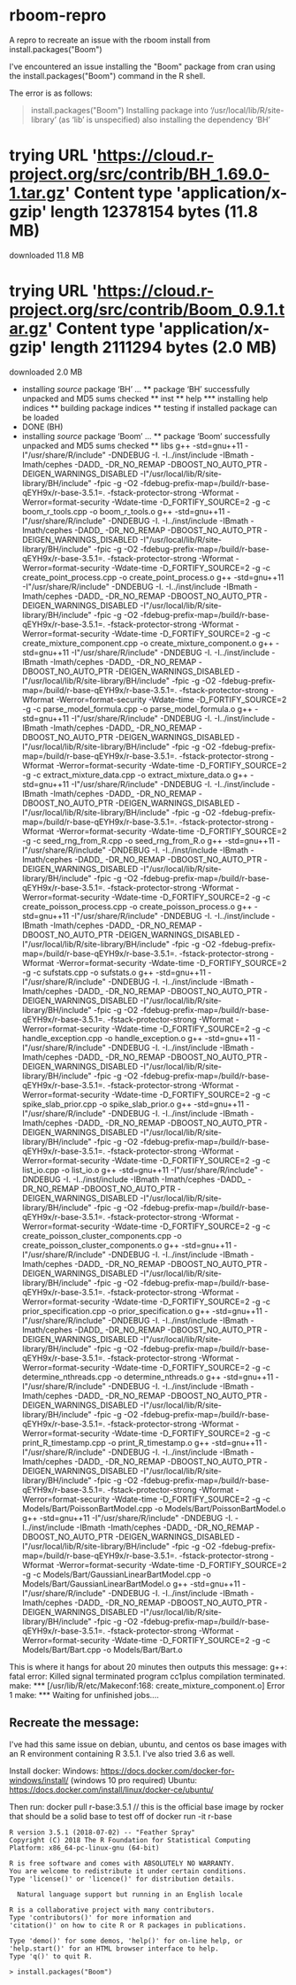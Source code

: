 # rboom-repro
A repro to recreate an issue with the rboom install from install.packages("Boom")

I've encountered an issue installing the "Boom" package from cran using the install.packages("Boom") command in the R shell.

The error is as follows: 

> install.packages("Boom")
Installing package into ‘/usr/local/lib/R/site-library’
(as ‘lib’ is unspecified)
also installing the dependency ‘BH’

trying URL 'https://cloud.r-project.org/src/contrib/BH_1.69.0-1.tar.gz'
Content type 'application/x-gzip' length 12378154 bytes (11.8 MB)
==================================================
downloaded 11.8 MB

trying URL 'https://cloud.r-project.org/src/contrib/Boom_0.9.1.tar.gz'
Content type 'application/x-gzip' length 2111294 bytes (2.0 MB)
==================================================
downloaded 2.0 MB

* installing *source* package ‘BH’ ...
** package ‘BH’ successfully unpacked and MD5 sums checked
** inst
** help
*** installing help indices
** building package indices
** testing if installed package can be loaded
* DONE (BH)
* installing *source* package ‘Boom’ ...
** package ‘Boom’ successfully unpacked and MD5 sums checked
** libs
g++ -std=gnu++11 -I"/usr/share/R/include" -DNDEBUG -I. -I../inst/include -IBmath -Imath/cephes -DADD_ -DR_NO_REMAP -DBOOST_NO_AUTO_PTR -DEIGEN_WARNINGS_DISABLED -I"/usr/local/lib/R/site-library/BH/include"    -fpic  -g -O2 -fdebug-prefix-map=/build/r-base-qEYH9x/r-base-3.5.1=. -fstack-protector-strong -Wformat -Werror=format-security -Wdate-time -D_FORTIFY_SOURCE=2 -g -c boom_r_tools.cpp -o boom_r_tools.o
g++ -std=gnu++11 -I"/usr/share/R/include" -DNDEBUG -I. -I../inst/include -IBmath -Imath/cephes -DADD_ -DR_NO_REMAP -DBOOST_NO_AUTO_PTR -DEIGEN_WARNINGS_DISABLED -I"/usr/local/lib/R/site-library/BH/include"    -fpic  -g -O2 -fdebug-prefix-map=/build/r-base-qEYH9x/r-base-3.5.1=. -fstack-protector-strong -Wformat -Werror=format-security -Wdate-time -D_FORTIFY_SOURCE=2 -g -c create_point_process.cpp -o create_point_process.o
g++ -std=gnu++11 -I"/usr/share/R/include" -DNDEBUG -I. -I../inst/include -IBmath -Imath/cephes -DADD_ -DR_NO_REMAP -DBOOST_NO_AUTO_PTR -DEIGEN_WARNINGS_DISABLED -I"/usr/local/lib/R/site-library/BH/include"    -fpic  -g -O2 -fdebug-prefix-map=/build/r-base-qEYH9x/r-base-3.5.1=. -fstack-protector-strong -Wformat -Werror=format-security -Wdate-time -D_FORTIFY_SOURCE=2 -g -c create_mixture_component.cpp -o create_mixture_component.o
g++ -std=gnu++11 -I"/usr/share/R/include" -DNDEBUG -I. -I../inst/include -IBmath -Imath/cephes -DADD_ -DR_NO_REMAP -DBOOST_NO_AUTO_PTR -DEIGEN_WARNINGS_DISABLED -I"/usr/local/lib/R/site-library/BH/include"    -fpic  -g -O2 -fdebug-prefix-map=/build/r-base-qEYH9x/r-base-3.5.1=. -fstack-protector-strong -Wformat -Werror=format-security -Wdate-time -D_FORTIFY_SOURCE=2 -g -c parse_model_formula.cpp -o parse_model_formula.o
g++ -std=gnu++11 -I"/usr/share/R/include" -DNDEBUG -I. -I../inst/include -IBmath -Imath/cephes -DADD_ -DR_NO_REMAP -DBOOST_NO_AUTO_PTR -DEIGEN_WARNINGS_DISABLED -I"/usr/local/lib/R/site-library/BH/include"    -fpic  -g -O2 -fdebug-prefix-map=/build/r-base-qEYH9x/r-base-3.5.1=. -fstack-protector-strong -Wformat -Werror=format-security -Wdate-time -D_FORTIFY_SOURCE=2 -g -c extract_mixture_data.cpp -o extract_mixture_data.o
g++ -std=gnu++11 -I"/usr/share/R/include" -DNDEBUG -I. -I../inst/include -IBmath -Imath/cephes -DADD_ -DR_NO_REMAP -DBOOST_NO_AUTO_PTR -DEIGEN_WARNINGS_DISABLED -I"/usr/local/lib/R/site-library/BH/include"    -fpic  -g -O2 -fdebug-prefix-map=/build/r-base-qEYH9x/r-base-3.5.1=. -fstack-protector-strong -Wformat -Werror=format-security -Wdate-time -D_FORTIFY_SOURCE=2 -g -c seed_rng_from_R.cpp -o seed_rng_from_R.o
g++ -std=gnu++11 -I"/usr/share/R/include" -DNDEBUG -I. -I../inst/include -IBmath -Imath/cephes -DADD_ -DR_NO_REMAP -DBOOST_NO_AUTO_PTR -DEIGEN_WARNINGS_DISABLED -I"/usr/local/lib/R/site-library/BH/include"    -fpic  -g -O2 -fdebug-prefix-map=/build/r-base-qEYH9x/r-base-3.5.1=. -fstack-protector-strong -Wformat -Werror=format-security -Wdate-time -D_FORTIFY_SOURCE=2 -g -c create_poisson_process.cpp -o create_poisson_process.o
g++ -std=gnu++11 -I"/usr/share/R/include" -DNDEBUG -I. -I../inst/include -IBmath -Imath/cephes -DADD_ -DR_NO_REMAP -DBOOST_NO_AUTO_PTR -DEIGEN_WARNINGS_DISABLED -I"/usr/local/lib/R/site-library/BH/include"    -fpic  -g -O2 -fdebug-prefix-map=/build/r-base-qEYH9x/r-base-3.5.1=. -fstack-protector-strong -Wformat -Werror=format-security -Wdate-time -D_FORTIFY_SOURCE=2 -g -c sufstats.cpp -o sufstats.o
g++ -std=gnu++11 -I"/usr/share/R/include" -DNDEBUG -I. -I../inst/include -IBmath -Imath/cephes -DADD_ -DR_NO_REMAP -DBOOST_NO_AUTO_PTR -DEIGEN_WARNINGS_DISABLED -I"/usr/local/lib/R/site-library/BH/include"    -fpic  -g -O2 -fdebug-prefix-map=/build/r-base-qEYH9x/r-base-3.5.1=. -fstack-protector-strong -Wformat -Werror=format-security -Wdate-time -D_FORTIFY_SOURCE=2 -g -c handle_exception.cpp -o handle_exception.o
g++ -std=gnu++11 -I"/usr/share/R/include" -DNDEBUG -I. -I../inst/include -IBmath -Imath/cephes -DADD_ -DR_NO_REMAP -DBOOST_NO_AUTO_PTR -DEIGEN_WARNINGS_DISABLED -I"/usr/local/lib/R/site-library/BH/include"    -fpic  -g -O2 -fdebug-prefix-map=/build/r-base-qEYH9x/r-base-3.5.1=. -fstack-protector-strong -Wformat -Werror=format-security -Wdate-time -D_FORTIFY_SOURCE=2 -g -c spike_slab_prior.cpp -o spike_slab_prior.o
g++ -std=gnu++11 -I"/usr/share/R/include" -DNDEBUG -I. -I../inst/include -IBmath -Imath/cephes -DADD_ -DR_NO_REMAP -DBOOST_NO_AUTO_PTR -DEIGEN_WARNINGS_DISABLED -I"/usr/local/lib/R/site-library/BH/include"    -fpic  -g -O2 -fdebug-prefix-map=/build/r-base-qEYH9x/r-base-3.5.1=. -fstack-protector-strong -Wformat -Werror=format-security -Wdate-time -D_FORTIFY_SOURCE=2 -g -c list_io.cpp -o list_io.o
g++ -std=gnu++11 -I"/usr/share/R/include" -DNDEBUG -I. -I../inst/include -IBmath -Imath/cephes -DADD_ -DR_NO_REMAP -DBOOST_NO_AUTO_PTR -DEIGEN_WARNINGS_DISABLED -I"/usr/local/lib/R/site-library/BH/include"    -fpic  -g -O2 -fdebug-prefix-map=/build/r-base-qEYH9x/r-base-3.5.1=. -fstack-protector-strong -Wformat -Werror=format-security -Wdate-time -D_FORTIFY_SOURCE=2 -g -c create_poisson_cluster_components.cpp -o create_poisson_cluster_components.o
g++ -std=gnu++11 -I"/usr/share/R/include" -DNDEBUG -I. -I../inst/include -IBmath -Imath/cephes -DADD_ -DR_NO_REMAP -DBOOST_NO_AUTO_PTR -DEIGEN_WARNINGS_DISABLED -I"/usr/local/lib/R/site-library/BH/include"    -fpic  -g -O2 -fdebug-prefix-map=/build/r-base-qEYH9x/r-base-3.5.1=. -fstack-protector-strong -Wformat -Werror=format-security -Wdate-time -D_FORTIFY_SOURCE=2 -g -c prior_specification.cpp -o prior_specification.o
g++ -std=gnu++11 -I"/usr/share/R/include" -DNDEBUG -I. -I../inst/include -IBmath -Imath/cephes -DADD_ -DR_NO_REMAP -DBOOST_NO_AUTO_PTR -DEIGEN_WARNINGS_DISABLED -I"/usr/local/lib/R/site-library/BH/include"    -fpic  -g -O2 -fdebug-prefix-map=/build/r-base-qEYH9x/r-base-3.5.1=. -fstack-protector-strong -Wformat -Werror=format-security -Wdate-time -D_FORTIFY_SOURCE=2 -g -c determine_nthreads.cpp -o determine_nthreads.o
g++ -std=gnu++11 -I"/usr/share/R/include" -DNDEBUG -I. -I../inst/include -IBmath -Imath/cephes -DADD_ -DR_NO_REMAP -DBOOST_NO_AUTO_PTR -DEIGEN_WARNINGS_DISABLED -I"/usr/local/lib/R/site-library/BH/include"    -fpic  -g -O2 -fdebug-prefix-map=/build/r-base-qEYH9x/r-base-3.5.1=. -fstack-protector-strong -Wformat -Werror=format-security -Wdate-time -D_FORTIFY_SOURCE=2 -g -c print_R_timestamp.cpp -o print_R_timestamp.o
g++ -std=gnu++11 -I"/usr/share/R/include" -DNDEBUG -I. -I../inst/include -IBmath -Imath/cephes -DADD_ -DR_NO_REMAP -DBOOST_NO_AUTO_PTR -DEIGEN_WARNINGS_DISABLED -I"/usr/local/lib/R/site-library/BH/include"    -fpic  -g -O2 -fdebug-prefix-map=/build/r-base-qEYH9x/r-base-3.5.1=. -fstack-protector-strong -Wformat -Werror=format-security -Wdate-time -D_FORTIFY_SOURCE=2 -g -c Models/Bart/PoissonBartModel.cpp -o Models/Bart/PoissonBartModel.o
g++ -std=gnu++11 -I"/usr/share/R/include" -DNDEBUG -I. -I../inst/include -IBmath -Imath/cephes -DADD_ -DR_NO_REMAP -DBOOST_NO_AUTO_PTR -DEIGEN_WARNINGS_DISABLED -I"/usr/local/lib/R/site-library/BH/include"    -fpic  -g -O2 -fdebug-prefix-map=/build/r-base-qEYH9x/r-base-3.5.1=. -fstack-protector-strong -Wformat -Werror=format-security -Wdate-time -D_FORTIFY_SOURCE=2 -g -c Models/Bart/GaussianLinearBartModel.cpp -o Models/Bart/GaussianLinearBartModel.o
g++ -std=gnu++11 -I"/usr/share/R/include" -DNDEBUG -I. -I../inst/include -IBmath -Imath/cephes -DADD_ -DR_NO_REMAP -DBOOST_NO_AUTO_PTR -DEIGEN_WARNINGS_DISABLED -I"/usr/local/lib/R/site-library/BH/include"    -fpic  -g -O2 -fdebug-prefix-map=/build/r-base-qEYH9x/r-base-3.5.1=. -fstack-protector-strong -Wformat -Werror=format-security -Wdate-time -D_FORTIFY_SOURCE=2 -g -c Models/Bart/Bart.cpp -o Models/Bart/Bart.o

This is where it hangs for about 20 minutes then outputs this message: 
g++: fatal error: Killed signal terminated program cc1plus
compilation terminated.
make: *** [/usr/lib/R/etc/Makeconf:168: create_mixture_component.o] Error 1
make: *** Waiting for unfinished jobs....

## Recreate the message:
I've had this same issue on debian, ubuntu, and centos os base images with an R environment containing R 3.5.1. I've also tried 3.6 as well. 

Install docker: 
Windows: https://docs.docker.com/docker-for-windows/install/ (windows 10 pro required)
Ubuntu: https://docs.docker.com/install/linux/docker-ce/ubuntu/

Then run:
docker pull r-base:3.5.1 // this is the official base image by rocker that should be a solid base to test off of
docker run -it r-base

```
R version 3.5.1 (2018-07-02) -- "Feather Spray"
Copyright (C) 2018 The R Foundation for Statistical Computing
Platform: x86_64-pc-linux-gnu (64-bit)

R is free software and comes with ABSOLUTELY NO WARRANTY.
You are welcome to redistribute it under certain conditions.
Type 'license()' or 'licence()' for distribution details.

  Natural language support but running in an English locale

R is a collaborative project with many contributors.
Type 'contributors()' for more information and
'citation()' on how to cite R or R packages in publications.

Type 'demo()' for some demos, 'help()' for on-line help, or
'help.start()' for an HTML browser interface to help.
Type 'q()' to quit R.

> install.packages("Boom")
```
